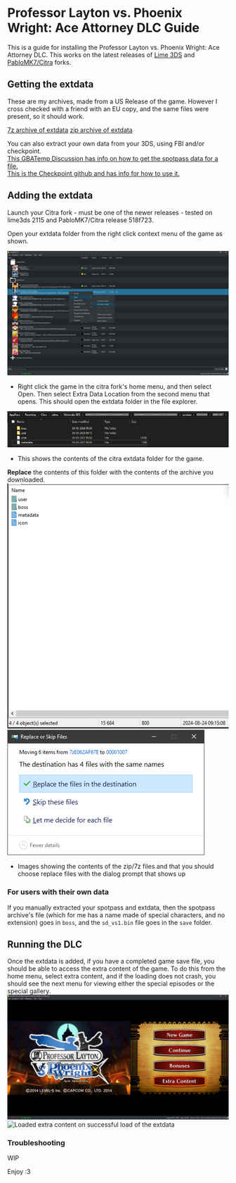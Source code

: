# Professor Layton vs. Phoenix Wright: Ace Attorney DLC Guide

This is a guide for installing the Professor Layton vs. Phoenix Wright: Ace Attorney DLC. This works on the latest releases of [Lime 3DS](https://lime3ds.github.io/) and [PabloMK7/Citra](https://github.com/PabloMK7/citra/releases) forks.

## Getting the extdata

These are my archives, made from a US Release of the game. However I cross checked with a friend with an EU copy, and the same files were present, so it should work.

[7z archive of extdata](archives/00001007.7z) [zip archive of extdata](archives/00001007.zip)

You can also extract your own data from your 3DS, using FBI and/or checkpoint.  
[This GBATemp Discussion has info on how to get the spotpass data for a file.](https://gbatemp.net/threads/dump-share-your-spotpass-data-for-games.580265/post-9323439)  
[This is the Checkpoint github and has info for how to use it.](https://github.com/BernardoGiordano/Checkpoint)

## Adding the extdata

Launch your Citra fork - must be one of the newer releases - tested on lime3ds 2115 and PabloMK7/Citra release 518f723.

Open your extdata folder from the right click context menu of the game as shown.

![Citra open extdata folder from context menu](images/lime3DS-gotoextdata.png)

- Right click the game in the citra fork's home menu, and then select
Open. Then select Extra Data Location from the second menu that opens.
This should open the extdata folder in the file explorer.

![Citra extdata folder](images/extdata-folder-citra.png)

- This shows the contents of the citra extdata folder for the game.

**Replace** the contents of this folder with the contents of the archive you downloaded.
![Archive Contents](images/archive-contents.png) ![Windows File Copy - Replace Files Dialog](images/windows-replace-dialog.png)

- Images showing the contents of the zip/7z files and that you should
choose replace files with the dialog prompt that shows up

### For users with their own data

If you manually extracted your spotpass and extdata, then the spotpass archive's file (which for me has a name made of special characters, and no extension) goes in `boss`, and the `sd_vs1.bin` file goes in the `save` folder.

## Running the DLC

Once the extdata is added, if you have a completed game save file, you should be able to access the extra content of the game. To do this from the home menu, select extra content, and if the loading does not crash, you should see the next menu for viewing either the special episodes or the special gallery. ![PLvsPW:AA home menu, select extra content](images/ingame-home-menu.png) ![Loaded extra content on
successful load of the extdata](images/ingame-extra-content.png)

### Troubleshooting

WIP

Enjoy :3
